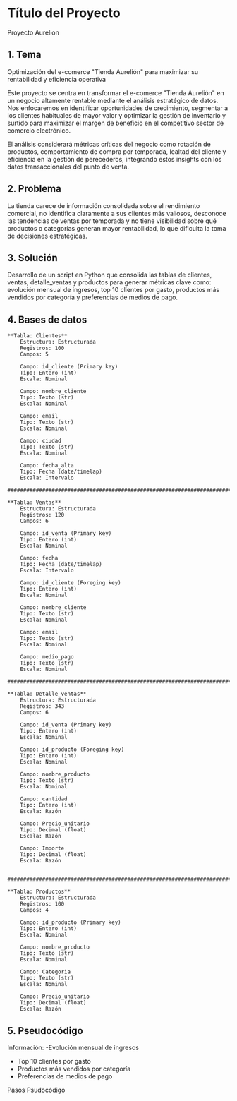 # Título del Proyecto
Proyecto Aurelion

## 1. Tema
Optimización del e-comerce "Tienda Aurelión" para maximizar su rentabilidad y eficiencia operativa

Este proyecto se centra en transformar el e-comerce "Tienda Aurelión" en un negocio altamente rentable mediante el análisis estratégico de datos. Nos enfocaremos en identificar oportunidades de crecimiento, segmentar a los clientes habituales de mayor valor y optimizar la gestión de inventario y surtido para maximizar el margen de beneficio en el competitivo sector de comercio electrónico.

El análisis considerará métricas críticas del negocio como rotación de productos, comportamiento de compra por temporada, lealtad del cliente y eficiencia en la gestión de perecederos, integrando estos insights con los datos transaccionales del punto de venta.

## 2. Problema
La tienda carece de información consolidada sobre el rendimiento comercial, no identifica claramente a sus clientes más valiosos, desconoce las tendencias de ventas por temporada y no tiene visibilidad sobre qué productos o categorías generan mayor rentabilidad, lo que dificulta la toma de decisiones estratégicas.

## 3. Solución
Desarrollo de un script en Python que consolida las tablas de clientes, ventas, detalle_ventas y productos para generar métricas clave como: evolución mensual de ingresos, top 10 clientes por gasto, productos más vendidos por categoría y preferencias de medios de pago.

## 4. Bases de datos

    **Tabla: Clientes**
        Estructura: Estructurada
        Registros: 100
        Campos: 5

        Campo: id_cliente (Primary key)
        Tipo: Entero (int)
        Escala: Nominal
        
        Campo: nombre_cliente
        Tipo: Texto (str)
        Escala: Nominal

        Campo: email
        Tipo: Texto (str)
        Escala: Nominal

        Campo: ciudad
        Tipo: Texto (str)
        Escala: Nominal

        Campo: fecha_alta
        Tipo: Fecha (date/timelap)
        Escala: Intervalo

    ###########################################################################

    **Tabla: Ventas**
        Estructura: Estructurada
        Registros: 120
        Campos: 6

        Campo: id_venta (Primary key)
        Tipo: Entero (int)
        Escala: Nominal

        Campo: fecha
        Tipo: Fecha (date/timelap)
        Escala: Intervalo
        
        Campo: id_cliente (Foreging key)
        Tipo: Entero (int)
        Escala: Nominal

        Campo: nombre_cliente
        Tipo: Texto (str)
        Escala: Nominal

        Campo: email
        Tipo: Texto (str)
        Escala: Nominal

        Campo: medio_pago
        Tipo: Texto (str)
        Escala: Nominal

    ###########################################################################

    **Tabla: Detalle_ventas**
        Estructura: Estructurada
        Registros: 343
        Campos: 6

        Campo: id_venta (Primary key)
        Tipo: Entero (int)
        Escala: Nominal

        Campo: id_producto (Foreging key)
        Tipo: Entero (int)
        Escala: Nominal

        Campo: nombre_producto
        Tipo: Texto (str)
        Escala: Nominal

        Campo: cantidad
        Tipo: Entero (int)
        Escala: Razón

        Campo: Precio_unitario
        Tipo: Decimal (float)
        Escala: Razón

        Campo: Importe
        Tipo: Decimal (float)
        Escala: Razón
        
     ###########################################################################

    **Tabla: Productos**
        Estructura: Estructurada
        Registros: 100
        Campos: 4

        Campo: id_producto (Primary key)
        Tipo: Entero (int)
        Escala: Nominal

        Campo: nombre_producto
        Tipo: Texto (str)
        Escala: Nominal

        Campo: Categoria
        Tipo: Texto (str)
        Escala: Nominal

        Campo: Precio_unitario
        Tipo: Decimal (float)
        Escala: Razón

        
## 5. Pseudocódigo

Información:
-Evolución mensual de ingresos
- Top 10 clientes por gasto
- Productos más vendidos por categoría
- Preferencias de medios de pago

Pasos
Psudocódigo
